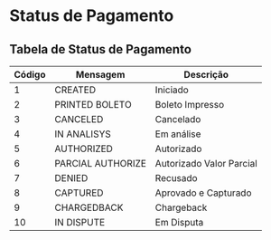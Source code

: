 # Status de Pagamento <!-- {docsify-ignore-all} -->

## Tabela de Status de Pagamento

| Código | Mensagem           | Descrição                |
|--------|--------------------|--------------------------|
| 1      | CREATED            | Iniciado                 |
| 2      | PRINTED BOLETO     | Boleto Impresso          |
| 3      | CANCELED           | Cancelado                |
| 4      | IN ANALISYS        | Em análise               |
| 5      | AUTHORIZED         | Autorizado               |
| 6      | PARCIAL AUTHORIZE  | Autorizado Valor Parcial |
| 7      | DENIED             | Recusado                 |
| 8      | CAPTURED           | Aprovado e Capturado     |
| 9      | CHARGEDBACK        | Chargeback               |
| 10     | IN DISPUTE         | Em Disputa               |